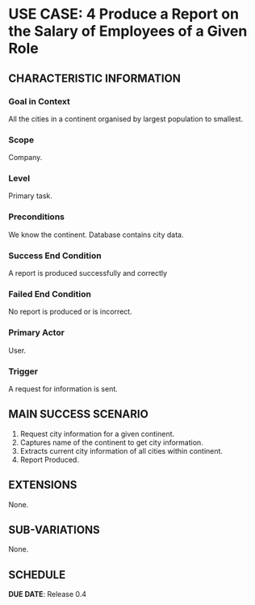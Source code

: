 # USE CASE: 4 Produce a Report on the Salary of Employees of a Given Role

## CHARACTERISTIC INFORMATION

### Goal in Context

All the cities in a continent organised by largest population to smallest.

### Scope

Company.

### Level

Primary task.

### Preconditions

We know the continent.  Database contains city data.

### Success End Condition

A report is produced successfully and correctly

### Failed End Condition

No report is produced or is incorrect.

### Primary Actor

User.

### Trigger

A request for information is sent.

## MAIN SUCCESS SCENARIO

1. Request city information for a given continent.
2. Captures name of the continent to get city information.
3. Extracts current city information of all cities within continent.
4. Report Produced.

## EXTENSIONS

None.

## SUB-VARIATIONS

None.

## SCHEDULE

**DUE DATE**: Release 0.4
